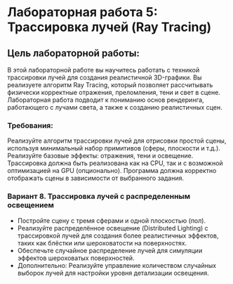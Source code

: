 # Лабораторная работа 5: Трассировка лучей (Ray Tracing)

## Цель лабораторной работы:
В этой лабораторной работе вы научитесь работать с техникой трассировки лучей для
создания реалистичной 3D-графики. Вы реализуете алгоритм Ray Tracing, который позволяет
рассчитывать физически корректные отражения, преломления, тени и свет в сцене.
Лабораторная работа подводит к пониманию основ рендеринга, работающего с лучами
света, а также к созданию реалистичных сцен.

### Требования:
Реализуйте алгоритм трассировки лучей для отрисовки простой сцены, используя
минимальный набор примитивов (сферы, плоскости и т.д.).
Реализуйте базовые эффекты: отражения, тени и освещение.
Трассировка должна быть реализована как на CPU, так и с возможной оптимизацией на GPU
(опционально).
Программа должна корректно отображать сцены в зависимости от выбранного задания.

### Вариант 8. Трассировка лучей с распределенным освещением
- Постройте сцену с тремя сферами и одной плоскостью (пол).
- Реализуйте распределённое освещение (Distributed Lighting) с трассировкой лучей для
создания более реалистичных эффектов, таких как блёстки или шероховатости на
поверхностях.
- Обеспечьте случайное распределение лучей для симуляции эффектов шероховатых
поверхностей.
- Дополнительно: Реализуйте управление количеством случайных выборок лучей для
настройки уровня детализации освещения.
